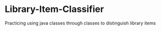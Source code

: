# Library-Item-Classifier
Practicing using java classes through classes to distinguish library items
